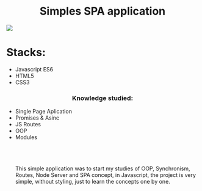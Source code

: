 <h1 align="center"> Simples SPA application </h1>
<img  src="https://github.com/gugrando/JS-ROUTES-Projeto1/blob/main/readme/chrome-capture-2023-1-9.gif"/>
<h1 align="start"> Stacks: </h1>
<ul align="start"> 
  <li>Javascript ES6</li>
  <li>HTML5</li>
  <li>CSS3</li>
</ul>
<h3 align="center">Knowledge studied:</h3>
<ul align="start"> 
  <li>Single Page Aplication</li>
  <li>Promises & Asinc</li>
  <li>JS Routes</li>
  <li>OOP</li>
  <li>Modules</li>
 <br>
 <br>
 <br>
 <p>
    This simple application was to start my studies of OOP, Synchronism, Routes, Node Server and SPA concept, in Javascript, the project is very simple, without    styling, just to learn the concepts one by one.
  </p>
</ul>
